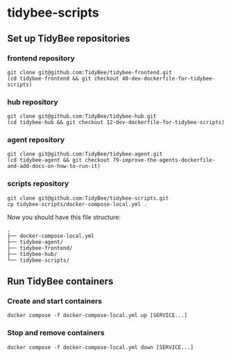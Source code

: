 # tidybee-scripts
## Set up TidyBee repositories
### frontend repository
```
git clone git@github.com:TidyBee/tidybee-frontend.git
(cd tidybee-frontend && git checkout 40-dev-dockerfile-for-tidybee-scripts)
```

### hub repository
```
git clone git@github.com:TidyBee/tidybee-hub.git
(cd tidybee-hub && git checkout 12-dev-dockerfile-for-tidybee-scripts)
```

### agent repository
```
git clone git@github.com:TidyBee/tidybee-agent.git
(cd tidybee-agent && git checkout 79-improve-the-agents-dockerfile-and-add-docs-on-how-to-run-it)
```

### scripts repository
```
git clone git@github.com:TidyBee/tidybee-scripts.git
cp tidybee-scripts/docker-compose-local.yml .
```

Now you should have this file structure:
```
.
├── docker-compose-local.yml
├── tidybee-agent/
├── tidybee-frontend/
├── tidybee-hub/
└── tidybee-scripts/
```

## Run TidyBee containers
### Create and start containers
```
docker compose -f docker-compose-local.yml up [SERVICE...]
```

### Stop and remove containers
```
docker compose -f docker-compose-local.yml down [SERVICE...]
```
